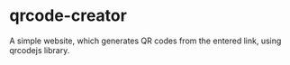 # qrcode-creator
A simple website, which generates QR codes from the entered link, using qrcodejs library.
